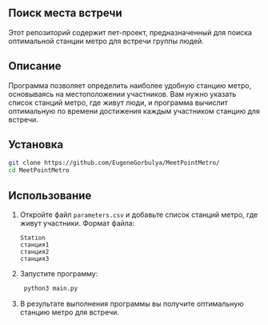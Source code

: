 ## Поиск места встречи

Этот репозиторий содержит пет-проект, предназначенный для поиска оптимальной станции метро для встречи группы людей.

## Описание

Программа позволяет определить наиболее удобную станцию метро, основываясь на местоположении участников. Вам нужно указать список станций метро, где живут люди, и программа вычислит оптимальную по времени достижения каждым участником станцию для встречи.

## Установка
   ```bash
   git clone https://github.com/EugeneGorbulya/MeetPointMetro/
   cd MeetPointMetro
   ```
## Использование

1. Откройте файл `parameters.csv` и добавьте список станций метро, где живут участники. Формат файла:
   ```
   Station
   станция1
   станция2
   станция3
   ```
2. Запустите программу:
   ```bash
    python3 main.py
   ```
3. В результате выполнения программы вы получите оптимальную станцию метро для встречи.
   
